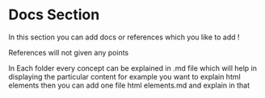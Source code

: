 # Docs Section

In this section you can add docs or references which you like to add !

References will not given any points

In Each folder every concept can be explained in .md file which will help in displaying the particular content for example you want to explain html elements then you can add one file html elements.md and explain in that 
